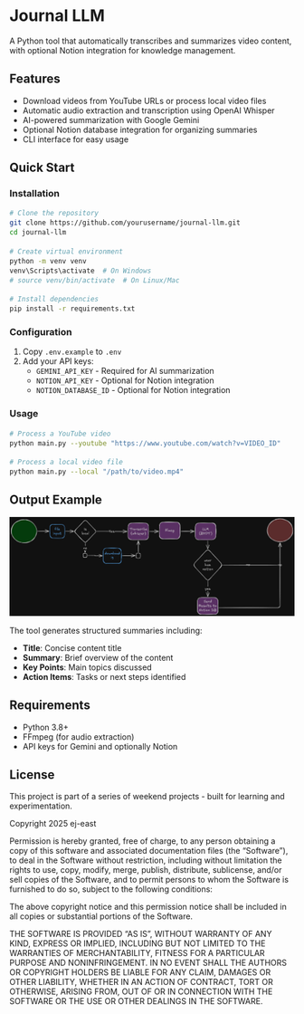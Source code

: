 # Journal LLM

A Python tool that automatically transcribes and summarizes video content, with optional Notion integration for knowledge management.

## Features

- Download videos from YouTube URLs or process local video files
- Automatic audio extraction and transcription using OpenAI Whisper
- AI-powered summarization with Google Gemini
- Optional Notion database integration for organizing summaries
- CLI interface for easy usage

## Quick Start

### Installation

```bash
# Clone the repository
git clone https://github.com/yourusername/journal-llm.git
cd journal-llm

# Create virtual environment
python -m venv venv
venv\Scripts\activate  # On Windows
# source venv/bin/activate  # On Linux/Mac

# Install dependencies
pip install -r requirements.txt
```

### Configuration

1. Copy `.env.example` to `.env`
2. Add your API keys:
   - `GEMINI_API_KEY` - Required for AI summarization
   - `NOTION_API_KEY` - Optional for Notion integration
   - `NOTION_DATABASE_ID` - Optional for Notion integration

### Usage

```bash
# Process a YouTube video
python main.py --youtube "https://www.youtube.com/watch?v=VIDEO_ID"

# Process a local video file
python main.py --local "/path/to/video.mp4"
```

## Output Example

![Diagram](imgs/diagram.png)

The tool generates structured summaries including:
- **Title**: Concise content title
- **Summary**: Brief overview of the content
- **Key Points**: Main topics discussed
- **Action Items**: Tasks or next steps identified

## Requirements

- Python 3.8+
- FFmpeg (for audio extraction)
- API keys for Gemini and optionally Notion

## License

This project is part of a series of weekend projects - built for learning and experimentation.

Copyright 2025 ej-east

Permission is hereby granted, free of charge, to any person obtaining a copy of this software and associated documentation files (the “Software”), to deal in the Software without restriction, including without limitation the rights to use, copy, modify, merge, publish, distribute, sublicense, and/or sell copies of the Software, and to permit persons to whom the Software is furnished to do so, subject to the following conditions:

The above copyright notice and this permission notice shall be included in all copies or substantial portions of the Software.

THE SOFTWARE IS PROVIDED “AS IS”, WITHOUT WARRANTY OF ANY KIND, EXPRESS OR IMPLIED, INCLUDING BUT NOT LIMITED TO THE WARRANTIES OF MERCHANTABILITY, FITNESS FOR A PARTICULAR PURPOSE AND NONINFRINGEMENT. IN NO EVENT SHALL THE AUTHORS OR COPYRIGHT HOLDERS BE LIABLE FOR ANY CLAIM, DAMAGES OR OTHER LIABILITY, WHETHER IN AN ACTION OF CONTRACT, TORT OR OTHERWISE, ARISING FROM, OUT OF OR IN CONNECTION WITH THE SOFTWARE OR THE USE OR OTHER DEALINGS IN THE SOFTWARE.
